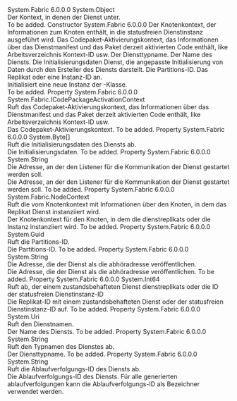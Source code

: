 <Type Name="ServiceContext" FullName="System.Fabric.ServiceContext">
  <TypeSignature Language="C#" Value="public abstract class ServiceContext" />
  <TypeSignature Language="ILAsm" Value=".class public auto ansi abstract beforefieldinit ServiceContext extends System.Object" />
  <TypeSignature Language="DocId" Value="T:System.Fabric.ServiceContext" />
  <TypeSignature Language="VB.NET" Value="Public MustInherit Class ServiceContext" />
  <TypeSignature Language="F#" Value="type ServiceContext = class" />
  <AssemblyInfo>
    <AssemblyName>System.Fabric</AssemblyName>
    <AssemblyVersion>6.0.0.0</AssemblyVersion>
  </AssemblyInfo>
  <Base>
    <BaseTypeName>System.Object</BaseTypeName>
  </Base>
  <Interfaces />
  <Docs>
    <summary>
            Der Kontext, in denen der Dienst unter.
            </summary>
    <remarks>To be added.</remarks>
  </Docs>
  <Members>
    <Member MemberName=".ctor">
      <MemberSignature Language="C#" Value="protected ServiceContext (System.Fabric.NodeContext nodeContext, System.Fabric.ICodePackageActivationContext codePackageActivationContext, string serviceTypeName, Uri serviceName, byte[] initializationData, Guid partitionId, long replicaOrInstanceId);" />
      <MemberSignature Language="ILAsm" Value=".method familyhidebysig specialname rtspecialname instance void .ctor(class System.Fabric.NodeContext nodeContext, class System.Fabric.ICodePackageActivationContext codePackageActivationContext, string serviceTypeName, class System.Uri serviceName, unsigned int8[] initializationData, valuetype System.Guid partitionId, int64 replicaOrInstanceId) cil managed" />
      <MemberSignature Language="DocId" Value="M:System.Fabric.ServiceContext.#ctor(System.Fabric.NodeContext,System.Fabric.ICodePackageActivationContext,System.String,System.Uri,System.Byte[],System.Guid,System.Int64)" />
      <MemberSignature Language="F#" Value="new System.Fabric.ServiceContext : System.Fabric.NodeContext * System.Fabric.ICodePackageActivationContext * string * Uri * byte[] * Guid * int64 -&gt; System.Fabric.ServiceContext" Usage="new System.Fabric.ServiceContext (nodeContext, codePackageActivationContext, serviceTypeName, serviceName, initializationData, partitionId, replicaOrInstanceId)" />
      <MemberType>Constructor</MemberType>
      <AssemblyInfo>
        <AssemblyName>System.Fabric</AssemblyName>
        <AssemblyVersion>6.0.0.0</AssemblyVersion>
      </AssemblyInfo>
      <Parameters>
        <Parameter Name="nodeContext" Type="System.Fabric.NodeContext" />
        <Parameter Name="codePackageActivationContext" Type="System.Fabric.ICodePackageActivationContext" />
        <Parameter Name="serviceTypeName" Type="System.String" />
        <Parameter Name="serviceName" Type="System.Uri" />
        <Parameter Name="initializationData" Type="System.Byte[]" />
        <Parameter Name="partitionId" Type="System.Guid" />
        <Parameter Name="replicaOrInstanceId" Type="System.Int64" />
      </Parameters>
      <Docs>
        <param name="nodeContext">Der Knotenkontext, der Informationen zum Knoten enthält, in die statusfreien Dienstinstanz ausgeführt wird.</param>
        <param name="codePackageActivationContext">Das Codepaket-Aktivierungskontext, das Informationen über das Dienstmanifest und das Paket derzeit aktivierten Code enthält, like Arbeitsverzeichnis Kontext-ID usw.</param>
        <param name="serviceTypeName">Der Diensttypname.</param>
        <param name="serviceName">Der Name des Diensts.</param>
        <param name="initializationData">Die Initialisierungsdaten Dienst, die angepasste Initialisierung von Daten durch den Ersteller des Diensts darstellt.</param>
        <param name="partitionId">Die Partitions-ID.</param>
        <param name="replicaOrInstanceId">Das Replikat oder eine Instanz-ID an.</param>
        <summary>
            Initialisiert eine neue Instanz der <see cref="T:System.Fabric.ServiceContext" />-Klasse.
            </summary>
        <remarks>To be added.</remarks>
      </Docs>
    </Member>
    <Member MemberName="CodePackageActivationContext">
      <MemberSignature Language="C#" Value="public System.Fabric.ICodePackageActivationContext CodePackageActivationContext { get; }" />
      <MemberSignature Language="ILAsm" Value=".property instance class System.Fabric.ICodePackageActivationContext CodePackageActivationContext" />
      <MemberSignature Language="DocId" Value="P:System.Fabric.ServiceContext.CodePackageActivationContext" />
      <MemberSignature Language="VB.NET" Value="Public ReadOnly Property CodePackageActivationContext As ICodePackageActivationContext" />
      <MemberSignature Language="F#" Value="member this.CodePackageActivationContext : System.Fabric.ICodePackageActivationContext" Usage="System.Fabric.ServiceContext.CodePackageActivationContext" />
      <MemberType>Property</MemberType>
      <AssemblyInfo>
        <AssemblyName>System.Fabric</AssemblyName>
        <AssemblyVersion>6.0.0.0</AssemblyVersion>
      </AssemblyInfo>
      <ReturnValue>
        <ReturnType>System.Fabric.ICodePackageActivationContext</ReturnType>
      </ReturnValue>
      <Docs>
        <summary>
          <para>
            Ruft das Codepaket-Aktivierungskontext, das Informationen über das Dienstmanifest und das Paket derzeit aktivierten Code enthält, like Arbeitsverzeichnis Kontext-ID usw.</para>
        </summary>
        <value>Das Codepaket-Aktivierungskontext.</value>
        <remarks>To be added.</remarks>
      </Docs>
    </Member>
    <Member MemberName="InitializationData">
      <MemberSignature Language="C#" Value="public byte[] InitializationData { get; }" />
      <MemberSignature Language="ILAsm" Value=".property instance unsigned int8[] InitializationData" />
      <MemberSignature Language="DocId" Value="P:System.Fabric.ServiceContext.InitializationData" />
      <MemberSignature Language="VB.NET" Value="Public ReadOnly Property InitializationData As Byte()" />
      <MemberSignature Language="F#" Value="member this.InitializationData : byte[]" Usage="System.Fabric.ServiceContext.InitializationData" />
      <MemberType>Property</MemberType>
      <AssemblyInfo>
        <AssemblyName>System.Fabric</AssemblyName>
        <AssemblyVersion>6.0.0.0</AssemblyVersion>
      </AssemblyInfo>
      <ReturnValue>
        <ReturnType>System.Byte[]</ReturnType>
      </ReturnValue>
      <Docs>
        <summary>
            Ruft die Initialisierungsdaten des Diensts ab.
            </summary>
        <value>Die Initialisierungsdaten.</value>
        <remarks>To be added.</remarks>
      </Docs>
    </Member>
    <Member MemberName="ListenAddress">
      <MemberSignature Language="C#" Value="public string ListenAddress { get; }" />
      <MemberSignature Language="ILAsm" Value=".property instance string ListenAddress" />
      <MemberSignature Language="DocId" Value="P:System.Fabric.ServiceContext.ListenAddress" />
      <MemberSignature Language="VB.NET" Value="Public ReadOnly Property ListenAddress As String" />
      <MemberSignature Language="F#" Value="member this.ListenAddress : string" Usage="System.Fabric.ServiceContext.ListenAddress" />
      <MemberType>Property</MemberType>
      <AssemblyInfo>
        <AssemblyName>System.Fabric</AssemblyName>
        <AssemblyVersion>6.0.0.0</AssemblyVersion>
      </AssemblyInfo>
      <ReturnValue>
        <ReturnType>System.String</ReturnType>
      </ReturnValue>
      <Docs>
        <summary>
          <para>Die Adresse, an der den Listener für die Kommunikation der Dienst gestartet werden soll.</para>
        </summary>
        <value>
          <para>Die Adresse, an der den Listener für die Kommunikation der Dienst gestartet werden soll.</para>
        </value>
        <remarks>To be added.</remarks>
      </Docs>
    </Member>
    <Member MemberName="NodeContext">
      <MemberSignature Language="C#" Value="public System.Fabric.NodeContext NodeContext { get; }" />
      <MemberSignature Language="ILAsm" Value=".property instance class System.Fabric.NodeContext NodeContext" />
      <MemberSignature Language="DocId" Value="P:System.Fabric.ServiceContext.NodeContext" />
      <MemberSignature Language="VB.NET" Value="Public ReadOnly Property NodeContext As NodeContext" />
      <MemberSignature Language="F#" Value="member this.NodeContext : System.Fabric.NodeContext" Usage="System.Fabric.ServiceContext.NodeContext" />
      <MemberType>Property</MemberType>
      <AssemblyInfo>
        <AssemblyName>System.Fabric</AssemblyName>
        <AssemblyVersion>6.0.0.0</AssemblyVersion>
      </AssemblyInfo>
      <ReturnValue>
        <ReturnType>System.Fabric.NodeContext</ReturnType>
      </ReturnValue>
      <Docs>
        <summary>
            Ruft die vom Knotenkontext mit Informationen über den Knoten, in dem das Replikat Dienst instanziiert wird.
            </summary>
        <value>Der Knotenkontext für den Knoten, in dem die dienstreplikats oder die Instanz instanziiert wird.</value>
        <remarks>To be added.</remarks>
      </Docs>
    </Member>
    <Member MemberName="PartitionId">
      <MemberSignature Language="C#" Value="public Guid PartitionId { get; }" />
      <MemberSignature Language="ILAsm" Value=".property instance valuetype System.Guid PartitionId" />
      <MemberSignature Language="DocId" Value="P:System.Fabric.ServiceContext.PartitionId" />
      <MemberSignature Language="VB.NET" Value="Public ReadOnly Property PartitionId As Guid" />
      <MemberSignature Language="F#" Value="member this.PartitionId : Guid" Usage="System.Fabric.ServiceContext.PartitionId" />
      <MemberType>Property</MemberType>
      <AssemblyInfo>
        <AssemblyName>System.Fabric</AssemblyName>
        <AssemblyVersion>6.0.0.0</AssemblyVersion>
      </AssemblyInfo>
      <ReturnValue>
        <ReturnType>System.Guid</ReturnType>
      </ReturnValue>
      <Docs>
        <summary>
            Ruft die Partitions-ID.
            </summary>
        <value>Die Partitions-ID.</value>
        <remarks>To be added.</remarks>
      </Docs>
    </Member>
    <Member MemberName="PublishAddress">
      <MemberSignature Language="C#" Value="public string PublishAddress { get; }" />
      <MemberSignature Language="ILAsm" Value=".property instance string PublishAddress" />
      <MemberSignature Language="DocId" Value="P:System.Fabric.ServiceContext.PublishAddress" />
      <MemberSignature Language="VB.NET" Value="Public ReadOnly Property PublishAddress As String" />
      <MemberSignature Language="F#" Value="member this.PublishAddress : string" Usage="System.Fabric.ServiceContext.PublishAddress" />
      <MemberType>Property</MemberType>
      <AssemblyInfo>
        <AssemblyName>System.Fabric</AssemblyName>
        <AssemblyVersion>6.0.0.0</AssemblyVersion>
      </AssemblyInfo>
      <ReturnValue>
        <ReturnType>System.String</ReturnType>
      </ReturnValue>
      <Docs>
        <summary>
          <para>Die Adresse, die der Dienst als die abhöradresse veröffentlichen.</para>
        </summary>
        <value>
          <para>Die Adresse, die der Dienst als die abhöradresse veröffentlichen.</para>
        </value>
        <remarks>To be added.</remarks>
      </Docs>
    </Member>
    <Member MemberName="ReplicaOrInstanceId">
      <MemberSignature Language="C#" Value="public long ReplicaOrInstanceId { get; }" />
      <MemberSignature Language="ILAsm" Value=".property instance int64 ReplicaOrInstanceId" />
      <MemberSignature Language="DocId" Value="P:System.Fabric.ServiceContext.ReplicaOrInstanceId" />
      <MemberSignature Language="VB.NET" Value="Public ReadOnly Property ReplicaOrInstanceId As Long" />
      <MemberSignature Language="F#" Value="member this.ReplicaOrInstanceId : int64" Usage="System.Fabric.ServiceContext.ReplicaOrInstanceId" />
      <MemberType>Property</MemberType>
      <AssemblyInfo>
        <AssemblyName>System.Fabric</AssemblyName>
        <AssemblyVersion>6.0.0.0</AssemblyVersion>
      </AssemblyInfo>
      <ReturnValue>
        <ReturnType>System.Int64</ReturnType>
      </ReturnValue>
      <Docs>
        <summary>
            Ruft ab, der einem zustandsbehafteten Dienst dienstreplikats oder die ID der statusfreien Dienstinstanz-ID
            </summary>
        <value>Die Replikat-ID mit einem zustandsbehafteten Dienst oder der statusfreien Dienstinstanz-ID auf.</value>
        <remarks>To be added.</remarks>
      </Docs>
    </Member>
    <Member MemberName="ServiceName">
      <MemberSignature Language="C#" Value="public Uri ServiceName { get; }" />
      <MemberSignature Language="ILAsm" Value=".property instance class System.Uri ServiceName" />
      <MemberSignature Language="DocId" Value="P:System.Fabric.ServiceContext.ServiceName" />
      <MemberSignature Language="VB.NET" Value="Public ReadOnly Property ServiceName As Uri" />
      <MemberSignature Language="F#" Value="member this.ServiceName : Uri" Usage="System.Fabric.ServiceContext.ServiceName" />
      <MemberType>Property</MemberType>
      <AssemblyInfo>
        <AssemblyName>System.Fabric</AssemblyName>
        <AssemblyVersion>6.0.0.0</AssemblyVersion>
      </AssemblyInfo>
      <ReturnValue>
        <ReturnType>System.Uri</ReturnType>
      </ReturnValue>
      <Docs>
        <summary>
            Ruft den Dienstnamen.
            </summary>
        <value>Der Name des Diensts.</value>
        <remarks>To be added.</remarks>
      </Docs>
    </Member>
    <Member MemberName="ServiceTypeName">
      <MemberSignature Language="C#" Value="public string ServiceTypeName { get; }" />
      <MemberSignature Language="ILAsm" Value=".property instance string ServiceTypeName" />
      <MemberSignature Language="DocId" Value="P:System.Fabric.ServiceContext.ServiceTypeName" />
      <MemberSignature Language="VB.NET" Value="Public ReadOnly Property ServiceTypeName As String" />
      <MemberSignature Language="F#" Value="member this.ServiceTypeName : string" Usage="System.Fabric.ServiceContext.ServiceTypeName" />
      <MemberType>Property</MemberType>
      <AssemblyInfo>
        <AssemblyName>System.Fabric</AssemblyName>
        <AssemblyVersion>6.0.0.0</AssemblyVersion>
      </AssemblyInfo>
      <ReturnValue>
        <ReturnType>System.String</ReturnType>
      </ReturnValue>
      <Docs>
        <summary>
            Ruft den Typnamen des Dienstes ab.
            </summary>
        <value>Der Diensttypname.</value>
        <remarks>To be added.</remarks>
      </Docs>
    </Member>
    <Member MemberName="TraceId">
      <MemberSignature Language="C#" Value="public string TraceId { get; }" />
      <MemberSignature Language="ILAsm" Value=".property instance string TraceId" />
      <MemberSignature Language="DocId" Value="P:System.Fabric.ServiceContext.TraceId" />
      <MemberSignature Language="VB.NET" Value="Public ReadOnly Property TraceId As String" />
      <MemberSignature Language="F#" Value="member this.TraceId : string" Usage="System.Fabric.ServiceContext.TraceId" />
      <MemberType>Property</MemberType>
      <AssemblyInfo>
        <AssemblyName>System.Fabric</AssemblyName>
        <AssemblyVersion>6.0.0.0</AssemblyVersion>
      </AssemblyInfo>
      <ReturnValue>
        <ReturnType>System.String</ReturnType>
      </ReturnValue>
      <Docs>
        <summary>
            Ruft die Ablaufverfolgungs-ID des Diensts ab.
            </summary>
        <value>Die Ablaufverfolgungs-ID des Diensts.</value>
        <remarks>Für alle generierten ablaufverfolgungen kann die Ablaufverfolgungs-ID als Bezeichner verwendet werden.</remarks>
      </Docs>
    </Member>
  </Members>
</Type>